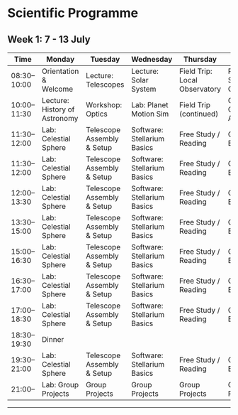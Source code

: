 # Scientific Programme

## Week 1: 7 - 13 July

| Time       | Monday              | Tuesday                      | Wednesday                   | Thursday                          | Friday                          | Saturday                  | Sunday                          |
|------------|---------------------|------------------------------|-----------------------------|-----------------------------------|---------------------------------|---------------------------------|---------------------------------|
| 08:30–10:00 | Orientation & Welcome | Lecture: Telescopes          | Lecture: Solar System       | Field Trip: Local Observatory     | Review Session & Q&A            |
| 10:00–11:30 | Lecture: History of Astronomy | Workshop: Optics        | Lab: Planet Motion Sim       | Field Trip (continued)            | Guest Talk: Careers in Astronomy|
| 11:30–12:00 | Lab: Celestial Sphere  | Telescope Assembly & Setup | Software: Stellarium Basics | Free Study / Reading              | Group Project Brainstorming     |
| 11:30–12:00 | Lab: Celestial Sphere  | Telescope Assembly & Setup | Software: Stellarium Basics | Free Study / Reading              | Group Project Brainstorming     |
| 12:00–13:30 | Lab: Celestial Sphere  | Telescope Assembly & Setup | Software: Stellarium Basics | Free Study / Reading              | Group Project Brainstorming     |
| 13:30–15:00 | Lab: Celestial Sphere  | Telescope Assembly & Setup | Software: Stellarium Basics | Free Study / Reading              | Group Project Brainstorming     |
| 15:00–16:30 | Lab: Celestial Sphere  | Telescope Assembly & Setup | Software: Stellarium Basics | Free Study / Reading              | Group Project Brainstorming     |
| 16:30–17:00 | Lab: Celestial Sphere  | Telescope Assembly & Setup | Software: Stellarium Basics | Free Study / Reading              | Group Project Brainstorming     |
| 17:00–18:30 | Lab: Celestial Sphere  | Telescope Assembly & Setup | Software: Stellarium Basics | Free Study / Reading              | Group Project Brainstorming     |
| 18:30–19:30 | Dinner            |
| 19:30–21:00 | Lab: Celestial Sphere  | Telescope Assembly & Setup | Software: Stellarium Basics | Free Study / Reading              | Group Project Brainstorming     |
| 21:00– | Lab: Group Projects  | Group Projects | Group Projects | Group Projects            | Group Projects     |

---